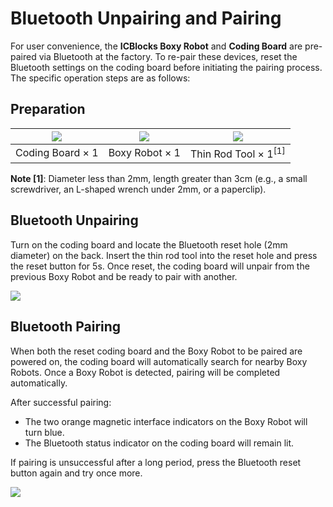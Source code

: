# Bluetooth Unpairing and Pairing
For user convenience, the **ICBlocks Boxy Robot** and **Coding Board** are pre-paired via Bluetooth at the factory. To re-pair these devices, reset the Bluetooth settings on the coding board before initiating the pairing process.  The specific operation steps are as follows:

## Preparation
| ![](https://cdn.nlark.com/yuque/0/2024/png/42947223/1732946922582-1fe0391f-a9b4-48f7-b82e-563a7e383860.png) | ![](https://cdn.nlark.com/yuque/0/2024/png/51021531/1732959871833-a5897f6e-4515-4498-895e-efba0b9c7b00.png) | ![](https://cdn.nlark.com/yuque/0/2024/png/42947223/1732884444970-c227c484-5f48-4acc-8569-113af9010e23.png) |
| :---: | :---: | :---: |
|  Coding Board × 1   |  Boxy Robot × 1   |  Thin Rod Tool  × 1<sup>[1]</sup> |


**Note [1]**: Diameter less than 2mm, length greater than 3cm (e.g., a small screwdriver, an L-shaped wrench under 2mm, or a paperclip).  

## Bluetooth Unpairing  
Turn on the coding board and locate the Bluetooth reset hole (2mm diameter) on the back. Insert the thin rod tool into the reset hole and press the reset button for 5s. Once reset, the coding board will unpair from the previous Boxy Robot and be ready to pair with another.  

![](https://cdn.nlark.com/yuque/0/2024/gif/51021531/1733042950766-665fdf9a-f89d-498b-83b8-c2f1d6fbaa6c.gif)

## Bluetooth Pairing  
When both the reset coding board and the Boxy Robot to be paired are powered on, the coding board will automatically search for nearby Boxy Robots. Once a Boxy Robot is detected, pairing will be completed automatically.  

After successful pairing:

+ The two orange magnetic interface indicators on the Boxy Robot will turn blue.
+ The Bluetooth status indicator on the coding board will remain lit.

If pairing is unsuccessful after a long period, press the Bluetooth reset button again and try once more.  

![](https://cdn.nlark.com/yuque/0/2024/gif/51021531/1733042938138-150d32a2-b844-4c79-8c3a-70f58ef87a3d.gif)





